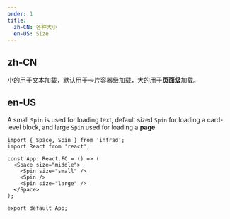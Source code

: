 ```yaml
---
order: 1
title:
  zh-CN: 各种大小
  en-US: Size
---
```


## zh-CN

小的用于文本加载，默认用于卡片容器级加载，大的用于**页面级**加载。

## en-US

A small `Spin` is used for loading text, default sized `Spin` for loading a card-level block, and large `Spin` used for loading a **page**.

```tsx
import { Space, Spin } from 'infrad';
import React from 'react';

const App: React.FC = () => (
  <Space size="middle">
    <Spin size="small" />
    <Spin />
    <Spin size="large" />
  </Space>
);

export default App;
```
